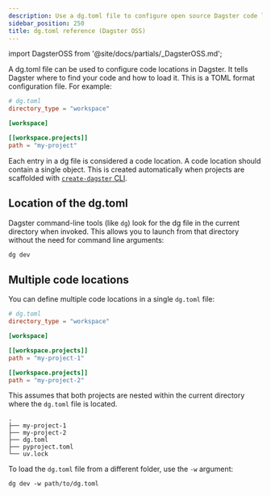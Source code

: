 ```yaml
---
description: Use a dg.toml file to configure open source Dagster code locations.
sidebar_position: 250
title: dg.toml reference (Dagster OSS)
---
```


import DagsterOSS from '@site/docs/partials/\_DagsterOSS.md';

<DagsterOSS />

A dg.toml file can be used to configure code locations in Dagster. It tells Dagster where to find your code and how to load it. This is a TOML format configuration file. For example:

```toml
# dg.toml
directory_type = "workspace"

[workspace]

[[workspace.projects]]
path = "my-project"
```

Each entry in a dg file is considered a code location. A code location should contain a single <PyObject section="definitions" module="dagster" object="Definitions" /> object. This is created automatically when projects are scaffolded with [`create-dagster` CLI](/guides/build/projects/creating-dagster-projects).

## Location of the dg.toml

Dagster command-line tools (like `dg`) look for the dg file in the current directory when invoked. This allows you to launch from that directory without the need for command line arguments:

```bash
dg dev
```

## Multiple code locations

You can define multiple code locations in a single `dg.toml` file:

```toml
# dg.toml
directory_type = "workspace"

[workspace]

[[workspace.projects]]
path = "my-project-1"

[[workspace.projects]]
path = "my-project-2"
```

This assumes that both projects are nested within the current directory where the `dg.toml` file is located.

```
.
├── my-project-1
├── my-project-2
├── dg.toml
├── pyproject.toml
└── uv.lock
```

To load the `dg.toml` file from a different folder, use the `-w` argument:

```shell
dg dev -w path/to/dg.toml
```
